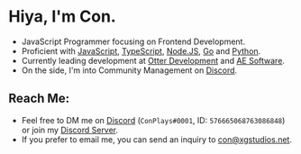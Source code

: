 # Hiya, I'm Con. <img src="https://komarev.com/ghpvc/?username=ConCodesStuff" alt=""/>

- JavaScript Programmer focusing on Frontend Development.
- Proficient with [JavaScript](https://www.javascript.com/), [TypeScript](https://www.typescriptlang.org), [Node.JS](https://nodejs.org), [Go](https://go.dev/) and [Python](https://python.org).
- Currently leading development at [Otter Development](https://github.com/otter-dev) and [AE Software](http://aesoftware.xyz).
- On the side, I'm into Community Management on [Discord](https://discord.com).

## Reach Me: 
- Feel free to DM me on [Discord](https://discord.com/users/576665068763086848;) (`ConPlays#0001`, ID: `576665068763086848`) or join my [Discord Server](https://discord.gg/synNU5uWM4).
- If you prefer to email me, you can send an inquiry to con@xgstudios.net.
 


 

